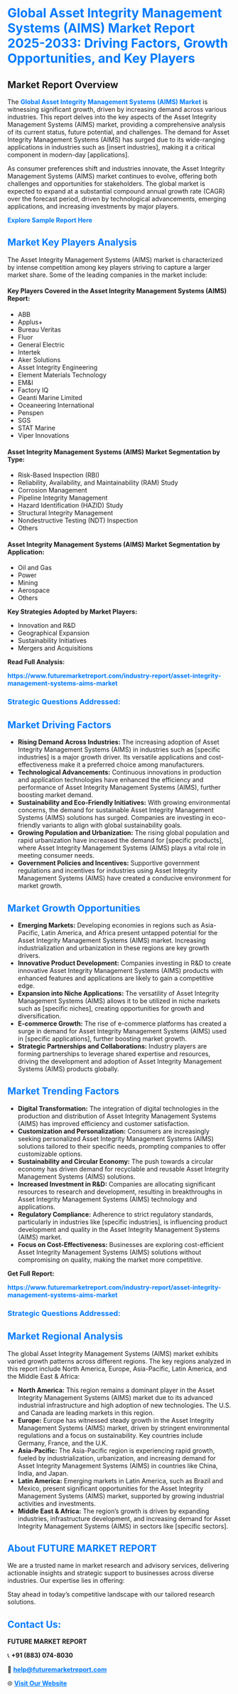 <h1 style="color: #007BFF;">Global Asset Integrity Management Systems (AIMS) Market Report 2025-2033: Driving Factors, Growth Opportunities, and Key Players</h1>

<section id="overview">
<h2>Market Report Overview</h2>
<p>The <a href="https://www.futuremarketreport.com/industry-report/asset-integrity-management-systems-aims-market" style="color: #007BFF; text-decoration: none;"><strong>Global Asset Integrity Management Systems (AIMS) Market</strong></a> is witnessing significant growth, driven by increasing demand across various industries. This report delves into the key aspects of the Asset Integrity Management Systems (AIMS) market, providing a comprehensive analysis of its current status, future potential, and challenges. The demand for Asset Integrity Management Systems (AIMS) has surged due to its wide-ranging applications in industries such as [insert industries], making it a critical component in modern-day [applications].</p>
<p>As consumer preferences shift and industries innovate, the Asset Integrity Management Systems (AIMS) market continues to evolve, offering both challenges and opportunities for stakeholders. The global market is expected to expand at a substantial compound annual growth rate (CAGR) over the forecast period, driven by technological advancements, emerging applications, and increasing investments by major players.</p>
</section>

<section id="overview">
<p><a href="https://www.futuremarketreport.com/request-sample/reportId=45397" style="color: #007BFF; text-decoration: none;"><strong>Explore Sample Report Here</strong></a></p>
</section>

<section id="key-players">
<h2 style="color: #007BFF;">Market Key Players Analysis</h2>
<p>The Asset Integrity Management Systems (AIMS) market is characterized by intense competition among key players striving to capture a larger market share. Some of the leading companies in the market include:</p>
<h4>Key Players Covered in the Asset Integrity Management Systems (AIMS) Report:</h4>
<ul><li>ABB</li><li>Applus+</li><li>Bureau Veritas</li><li>Fluor</li><li>General Electric</li><li>Intertek</li><li>Aker Solutions</li><li>Asset Integrity Engineering</li><li>Element Materials Technology</li><li>EM&amp;I</li><li>Factory IQ</li><li>Geanti Marine Limited</li><li>Oceaneering International</li><li>Penspen</li><li>SGS</li><li>STAT Marine</li><li>Viper Innovations</li></ul>
<h4>Asset Integrity Management Systems (AIMS) Market Segmentation by Type:</h4>
<ul><li>Risk-Based Inspection (RBI)</li><li>Reliability, Availability, and Maintainability (RAM) Study</li><li>Corrosion Management</li><li>Pipeline Integrity Management</li><li>Hazard Identification (HAZID) Study</li><li>Structural Integrity Management</li><li>Nondestructive Testing (NDT) Inspection</li><li>Others</li></ul>

<h4>Asset Integrity Management Systems (AIMS) Market Segmentation by Application:</h4>
<ul><li>Oil and Gas</li><li>Power</li><li>Mining</li><li>Aerospace</li><li>Others</li></ul>
<p><strong>Key Strategies Adopted by Market Players:</strong></p>
<ul>
<li>Innovation and R&D</li>
<li>Geographical Expansion</li>
<li>Sustainability Initiatives</li>
<li>Mergers and Acquisitions</li>
</ul>
</section>

<section>
<p><strong>Read Full Analysis: </strong></p><a href="https://www.futuremarketreport.com/industry-report/asset-integrity-management-systems-aims-market" style="color: #007BFF; text-decoration: none;"><strong>https://www.futuremarketreport.com/industry-report/asset-integrity-management-systems-aims-market</strong></a>
<h3 style="color: #007BFF;">Strategic Questions Addressed:</h3>
</section>

<section id="driving-factors">
<h2 style="color: #007BFF;">Market Driving Factors</h2>
<ul>
<li><strong>Rising Demand Across Industries:</strong> The increasing adoption of Asset Integrity Management Systems (AIMS) in industries such as [specific industries] is a major growth driver. Its versatile applications and cost-effectiveness make it a preferred choice among manufacturers.</li>
<li><strong>Technological Advancements:</strong> Continuous innovations in production and application technologies have enhanced the efficiency and performance of Asset Integrity Management Systems (AIMS), further boosting market demand.</li>
<li><strong>Sustainability and Eco-Friendly Initiatives:</strong> With growing environmental concerns, the demand for sustainable Asset Integrity Management Systems (AIMS) solutions has surged. Companies are investing in eco-friendly variants to align with global sustainability goals.</li>
<li><strong>Growing Population and Urbanization:</strong> The rising global population and rapid urbanization have increased the demand for [specific products], where Asset Integrity Management Systems (AIMS) plays a vital role in meeting consumer needs.</li>
<li><strong>Government Policies and Incentives:</strong> Supportive government regulations and incentives for industries using Asset Integrity Management Systems (AIMS) have created a conducive environment for market growth.</li>
</ul>
</section>

<section id="growth-opportunities">
<h2 style="color: #007BFF;">Market Growth Opportunities</h2>
<ul>
<li><strong>Emerging Markets:</strong> Developing economies in regions such as Asia-Pacific, Latin America, and Africa present untapped potential for the Asset Integrity Management Systems (AIMS) market. Increasing industrialization and urbanization in these regions are key growth drivers.</li>
<li><strong>Innovative Product Development:</strong> Companies investing in R&D to create innovative Asset Integrity Management Systems (AIMS) products with enhanced features and applications are likely to gain a competitive edge.</li>
<li><strong>Expansion into Niche Applications:</strong> The versatility of Asset Integrity Management Systems (AIMS) allows it to be utilized in niche markets such as [specific niches], creating opportunities for growth and diversification.</li>
<li><strong>E-commerce Growth:</strong> The rise of e-commerce platforms has created a surge in demand for Asset Integrity Management Systems (AIMS) used in [specific applications], further boosting market growth.</li>
<li><strong>Strategic Partnerships and Collaborations:</strong> Industry players are forming partnerships to leverage shared expertise and resources, driving the development and adoption of Asset Integrity Management Systems (AIMS) products globally.</li>
</ul>
</section>

<section id="trending-factors">
<h2 style="color: #007BFF;">Market Trending Factors</h2>
<ul>
<li><strong>Digital Transformation:</strong> The integration of digital technologies in the production and distribution of Asset Integrity Management Systems (AIMS) has improved efficiency and customer satisfaction.</li>
<li><strong>Customization and Personalization:</strong> Consumers are increasingly seeking personalized Asset Integrity Management Systems (AIMS) solutions tailored to their specific needs, prompting companies to offer customizable options.</li>
<li><strong>Sustainability and Circular Economy:</strong> The push towards a circular economy has driven demand for recyclable and reusable Asset Integrity Management Systems (AIMS) solutions.</li>
<li><strong>Increased Investment in R&D:</strong> Companies are allocating significant resources to research and development, resulting in breakthroughs in Asset Integrity Management Systems (AIMS) technology and applications.</li>
<li><strong>Regulatory Compliance:</strong> Adherence to strict regulatory standards, particularly in industries like [specific industries], is influencing product development and quality in the Asset Integrity Management Systems (AIMS) market.</li>
<li><strong>Focus on Cost-Effectiveness:</strong> Businesses are exploring cost-efficient Asset Integrity Management Systems (AIMS) solutions without compromising on quality, making the market more competitive.</li>
</ul>
</section>

<section>
<p><strong>Get Full Report: </strong></p><a href="https://www.futuremarketreport.com/industry-report/asset-integrity-management-systems-aims-market" style="color: #007BFF; text-decoration: none;"><strong>https://www.futuremarketreport.com/industry-report/asset-integrity-management-systems-aims-market</strong></a>
<h3 style="color: #007BFF;">Strategic Questions Addressed:</h3>
</section>


<section id="regional-analysis">
<h2 style="color: #007BFF;">Market Regional Analysis</h2>
<p>The global Asset Integrity Management Systems (AIMS) market exhibits varied growth patterns across different regions. The key regions analyzed in this report include North America, Europe, Asia-Pacific, Latin America, and the Middle East & Africa:</p>
<ul>
<li><strong>North America:</strong> This region remains a dominant player in the Asset Integrity Management Systems (AIMS) market due to its advanced industrial infrastructure and high adoption of new technologies. The U.S. and Canada are leading markets in this region.</li>
<li><strong>Europe:</strong> Europe has witnessed steady growth in the Asset Integrity Management Systems (AIMS) market, driven by stringent environmental regulations and a focus on sustainability. Key countries include Germany, France, and the U.K.</li>
<li><strong>Asia-Pacific:</strong> The Asia-Pacific region is experiencing rapid growth, fueled by industrialization, urbanization, and increasing demand for Asset Integrity Management Systems (AIMS) in countries like China, India, and Japan.</li>
<li><strong>Latin America:</strong> Emerging markets in Latin America, such as Brazil and Mexico, present significant opportunities for the Asset Integrity Management Systems (AIMS) market, supported by growing industrial activities and investments.</li>
<li><strong>Middle East & Africa:</strong> The region’s growth is driven by expanding industries, infrastructure development, and increasing demand for Asset Integrity Management Systems (AIMS) in sectors like [specific sectors].</li>
</ul>
</section>

<footer>
<h2 style="color: #007BFF;">About FUTURE MARKET REPORT</h2>
<p>We are a trusted name in market research and advisory services, delivering actionable insights and strategic support to businesses across diverse industries. Our expertise lies in offering:</p>

<p>Stay ahead in today’s competitive landscape with our tailored research solutions.</p>

<h2 style="color: #007BFF;">Contact Us:</h2>
<p><strong>FUTURE MARKET REPORT</strong></p>
<p>📞 <strong>+91 (883) 074-8030</strong></p>
<p>📧 <strong><a href="mailto:help@futuremarketreport.com" style="color: #007BFF;">help@futuremarketreport.com</a></strong></p>
<p>🌐 <strong><a href="https://www.futuremarketreport.com/" style="color: #007BFF;">Visit Our Website</a></strong></p>
</footer>